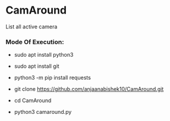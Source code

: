 # CamAround

List all active camera

<h3> Mode Of Execution: </h3>

* sudo apt install python3

* sudo apt install git

* python3 -m pip install requests

* git clone https://github.com/anjaanabishek10/CamAround.git

* cd CamAround

* python3 camaround.py